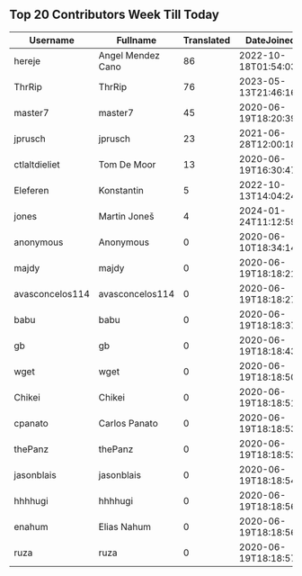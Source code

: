 ## Top 20 Contributors Week Till Today ##
|Username|Fullname|Translated|DateJoined|Language|
|--------|--------|----------|----------|-------|
|hereje|Angel Mendez Cano|86|2022-10-18T01:54:03.|es|
|ThrRip|ThrRip|76|2023-05-13T21:46:16.|zh_Hans|
|master7|master7|45|2020-06-19T18:20:39.|pl|
|jprusch|jprusch|23|2021-06-28T12:00:18.|de|
|ctlaltdieliet|Tom De Moor|13|2020-06-19T16:30:47Z|nl|
|Eleferen|Konstantin|5|2022-10-13T14:04:24Z|ru|
|jones|Martin Joneš|4|2024-01-24T11:12:59.|cs|
|anonymous|Anonymous|0|2020-06-10T18:34:14.||
|majdy|majdy|0|2020-06-19T18:18:21.||
|avasconcelos114|avasconcelos114|0|2020-06-19T18:18:27Z||
|babu|babu|0|2020-06-19T18:18:37.||
|gb|gb|0|2020-06-19T18:18:43.||
|wget|wget|0|2020-06-19T18:18:50Z||
|Chikei|Chikei|0|2020-06-19T18:18:51Z||
|cpanato|Carlos Panato|0|2020-06-19T18:18:53Z||
|thePanz|thePanz|0|2020-06-19T18:18:53Z||
|jasonblais|jasonblais|0|2020-06-19T18:18:54Z||
|hhhhugi|hhhhugi|0|2020-06-19T18:18:56.||
|enahum|Elias  Nahum|0|2020-06-19T18:18:56Z|es|
|ruza|ruza|0|2020-06-19T18:18:57.||
